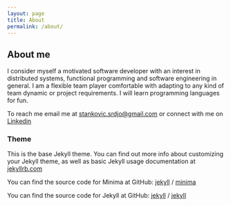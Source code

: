 ```yaml
---
layout: page
title: About
permalink: /about/
---
```

## About me

I consider myself a motivated software developer with an interest in distributed systems, functional programming and software engineering in general. I am a flexible team player comfortable with adapting to any kind of team dynamic or project requirements. I will learn programming languages for fun.

To reach me email me at [stankovic.srdjo@gmail.com][email] or connect with me on [Linkedin]
### Theme
This is the base Jekyll theme. You can find out more info about customizing your Jekyll theme, as well as basic Jekyll usage documentation at [jekyllrb.com](https://jekyllrb.com/)

You can find the source code for Minima at GitHub:
[jekyll][jekyll-organization] /
[minima](https://github.com/jekyll/minima)

You can find the source code for Jekyll at GitHub:
[jekyll][jekyll-organization] /
[jekyll](https://github.com/jekyll/jekyll)


[jekyll-organization]: https://github.com/jekyll
[email]: stankovic.srdjo@gmail.com
[linkedin]: https://www.linkedin.com/in/stankovicsrdjan/